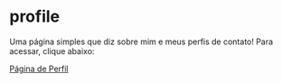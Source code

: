 # profile
Uma página simples que diz sobre mim e meus perfis de contato!
Para acessar, clique abaixo:

<a href="https://pedropouza.github.io/profile/" target="_blank">Página de Perfil</a>
